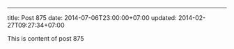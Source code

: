 ---
title: Post 875
date: 2014-07-06T23:00:00+07:00
updated: 2014-02-27T09:27:34+07:00

This is content of post 875